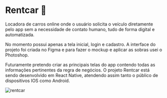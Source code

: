 # Rentcar 🚙

Locadora de carros online onde o usuário solicita o veículo diretamente pelo app sem a necessidade de contato humano, tudo de forma digital e automatizada.

No momento possui apenas a tela inicial, login e cadastro. A interface do projeto foi criada no Figma e para fazer o mockup e aplicar as sobras usei o Photoshop.

Futuramente pretendo criar as principais telas do app contendo todas as informações pertinentes da regra de negócios. O projeto Rentcar está sendo desenvolvido em React Native, atendendo assim tanto o público de dispositivos IOS como Android.

![rentcar](https://user-images.githubusercontent.com/76922943/205127124-c72e4b9b-cbd4-4fb3-854e-04a065b3b2ed.png)
